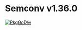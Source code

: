 # Semconv v1.36.0

[![PkgGoDev](https://pkg.go.dev/badge/go.opentelemetry.io/otel/semconv/v1.36.0)](https://pkg.go.dev/go.opentelemetry.io/otel/semconv/v1.36.0)
